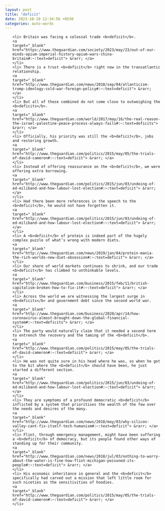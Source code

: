 ```yaml
---
layout: post
title: "deficit"
date: 2023-10-10 12:34:56 +0530
categories: auto-words
---
```

<ol>

    <li> Britain was facing a colossal trade <b>deficit</b>.
    <a 
    target="_blank" 
    href="https://www.theguardian.com/society/2023/may/23/out-of-our-minds-opium-imperial-history-opium-wars-china-britain#:~:text=deficit"> &rarr; </a>
    </li>
    <li> There is a trust <b>deficit</b> right now in the transatlantic relationship.
    <a 
    target="_blank" 
    href="http://www.theguardian.com/news/2018/sep/04/atlanticism-trump-ideology-cold-war-foreign-policy#:~:text=deficit"> &rarr; </a>
    </li>
    <li> But all of these combined do not come close to outweighing the <b>deficits</b>.
    <a 
    target="_blank" 
    href="http://www.theguardian.com/world/2017/may/16/the-real-reason-the-israel-palestine-peace-process-always-fails#:~:text=deficits"> &rarr; </a>
    </li>
    <li> Officially, his priority was still the <b>deficit</b>, jobs and restoring growth.
    <a 
    target="_blank" 
    href="http://www.theguardian.com/politics/2015/may/05/the-trials-of-david-cameron#:~:text=deficit"> &rarr; </a>
    </li>
    <li> Instead of offering reassurance on the <b>deficit</b>, we were offering extra borrowing.
    <a 
    target="_blank" 
    href="http://www.theguardian.com/politics/2015/jun/03/undoing-of-ed-miliband-and-how-labour-lost-election#:~:text=deficit"> &rarr; </a>
    </li>
    <li> Had there been more references in the speech to the <b>deficit</b>, he would not have forgotten it.
    <a 
    target="_blank" 
    href="http://www.theguardian.com/politics/2015/jun/03/undoing-of-ed-miliband-and-how-labour-lost-election#:~:text=deficit"> &rarr; </a>
    </li>
    <li> A <b>deficit</b> of protein is indeed part of the hugely complex puzzle of what’s wrong with modern diets.
    <a 
    target="_blank" 
    href="http://www.theguardian.com/news/2019/jan/04/protein-mania-the-rich-worlds-new-diet-obsession#:~:text=deficit"> &rarr; </a>
    </li>
    <li> Our share of world markets continues to shrink, and our trade <b>deficit</b> has climbed to unthinkable levels.
    <a 
    target="_blank" 
    href="http://www.theguardian.com/business/2015/feb/11/british-capitalism-broken-how-to-fix-it#:~:text=deficit"> &rarr; </a>
    </li>
    <li> Across the world we are witnessing the largest surge in <b>deficits</b> and government debt since the second world war.
    <a 
    target="_blank" 
    href="http://www.theguardian.com/business/2020/apr/14/how-coronavirus-almost-brought-down-the-global-financial-system#:~:text=deficits"> &rarr; </a>
    </li>
    <li> The party would naturally claim that it needed a second term to entrench the recovery and the taming of the <b>deficit</b>.
    <a 
    target="_blank" 
    href="http://www.theguardian.com/politics/2015/may/05/the-trials-of-david-cameron#:~:text=deficit"> &rarr; </a>
    </li>
    <li> He was not quite sure in his head where he was, so when he got to the bit where the <b>deficit</b> should have been, he just started a different section.
    <a 
    target="_blank" 
    href="http://www.theguardian.com/politics/2015/jun/03/undoing-of-ed-miliband-and-how-labour-lost-election#:~:text=deficit"> &rarr; </a>
    </li>
    <li> They are symptoms of a profound democratic <b>deficit</b> inflicted by a system that prioritises the wealth of the few over the needs and desires of the many.
    <a 
    target="_blank" 
    href="http://www.theguardian.com/news/2018/may/03/why-silicon-valley-cant-fix-itself-tech-humanism#:~:text=deficit"> &rarr; </a>
    </li>
    <li> Flint, through emergency management, might have been suffering a <b>deficit</b> of democracy, but its people found other ways of standing up for their community.
    <a 
    target="_blank" 
    href="http://www.theguardian.com/news/2018/jul/03/nothing-to-worry-about-the-water-is-fine-how-flint-michigan-poisoned-its-people#:~:text=deficit"> &rarr; </a>
    </li>
    <li> His economic inheritance in general and the <b>deficit</b> specifically had carved out a mission that left little room for such niceties as the sensitivities of hoodies.
    <a 
    target="_blank" 
    href="http://www.theguardian.com/politics/2015/may/05/the-trials-of-david-cameron#:~:text=deficit"> &rarr; </a>
    </li>